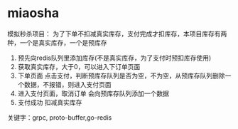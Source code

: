 # miaosha
模拟秒杀项目：
为了下单不扣减真实库存，支付完成才扣库存，本项目库存有两种，一个是真实库存，一个是预库存
1. 预先向redis队列里添加库存(不是真实库存，为了支付时预扣库存使用)
2. 获取真实库存，大于0，可以进入下订单页面
3. 下单页面 点击支付，判断预库存队列是否为空，不为空，从预库存队列删除一个数据，不报错，则进入支付页面
4. 进入支付页面，取消订单 会向预库存队列添加一个数据
5. 支付成功  扣减真实库存

关键字：grpc, proto-buffer,go-redis